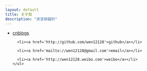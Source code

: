 ```yaml
---
layout: default
title: 关于我
description: "卖变频器的"
---
```

<div id="post">

  <p>
    <ul>
      <li><a href='http://wen12128.cnblogs.com'>cnblogs</a></li>

      <li><a href='http://github.com/wen12128'>github</a></li>

      <li><a href='mailto://wen12128@gmail.com'>email</a></li>

      <li><a href='http://wen12128.weibo.com'>weibo</a></li>
    </ul>
  </p>

</div>
